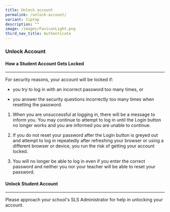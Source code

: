 ```yaml
---
title: Unlock account
permalink: /unlock-account/
variant: tiptap
description: ""
image: /images/FaviconLight.png
third_nav_title: Authenticate
---
```

<h3>Unlock Account</h3>
<h4>How a Student Account Gets Locked</h4>
<hr>
<p>For security reasons, your account will be locked if:</p>
<ul data-tight="true" class="tight">
<li>
<p>you try to log in with an incorrect password too many times, or</p>
</li>
<li>
<p>you answer the security questions incorrectly too many times when resetting
the password.</p>
</li>
</ul>
<ol data-tight="true" class="tight">
<li>
<p>When you are unsuccessful at logging in, there will be a message to inform
you. You may continue to attempt to log in until the Login button no longer
works and you are informed you are unable to continue.</p>
</li>
<li>
<p>If you do not reset your password after the Login button is greyed out
and attempt to log in repeatedly after refreshing your browser or using
a different browser or device, you run the risk of getting your account
locked.</p>
</li>
<li>
<p>You will no longer be able to log in even if you enter the correct password
and neither you nor your teacher will be able to reset your password.</p>
</li>
</ol>
<h4>Unlock Student Account</h4>
<hr>
<p>Please approach your school's SLS Administrator for help in unlocking
your account.</p>